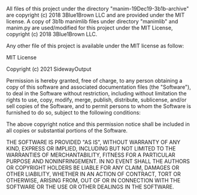 All files of this project under the directory "manim-19Dec19-3b1b-archive" are
copyright (c) 2018 3Blue1Brown LLC and are provided under the MIT license. A copy 
of 3b1b manimlib files under directory "manimlib" and manim.py are used/modified 
for this project under the MIT License, copyright (c) 2018 3Blue1Brown LLC.

Any other file of this project is available under the MIT license as follow:

MIT License

Copyright (c) 2021 SidewayOutput 

Permission is hereby granted, free of charge, to any person obtaining a copy
of this software and associated documentation files (the "Software"), to deal
in the Software without restriction, including without limitation the rights
to use, copy, modify, merge, publish, distribute, sublicense, and/or sell
copies of the Software, and to permit persons to whom the Software is
furnished to do so, subject to the following conditions:

The above copyright notice and this permission notice shall be included in all
copies or substantial portions of the Software.

THE SOFTWARE IS PROVIDED "AS IS", WITHOUT WARRANTY OF ANY KIND, EXPRESS OR
IMPLIED, INCLUDING BUT NOT LIMITED TO THE WARRANTIES OF MERCHANTABILITY,
FITNESS FOR A PARTICULAR PURPOSE AND NONINFRINGEMENT. IN NO EVENT SHALL THE
AUTHORS OR COPYRIGHT HOLDERS BE LIABLE FOR ANY CLAIM, DAMAGES OR OTHER
LIABILITY, WHETHER IN AN ACTION OF CONTRACT, TORT OR OTHERWISE, ARISING FROM,
OUT OF OR IN CONNECTION WITH THE SOFTWARE OR THE USE OR OTHER DEALINGS IN THE
SOFTWARE.
